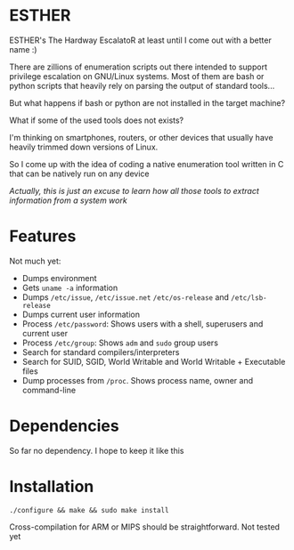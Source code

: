 # ESTHER

ESTHER's The Hardway EscalatoR at least until I come out with a better name :)

There are zillions of enumeration scripts out there intended to support privilege escalation on GNU/Linux systems. Most of them are bash or python scripts that heavily rely on parsing the output of standard tools... 

But what happens if bash or python are not installed in the target machine?

What if some of the used tools does not exists?

I'm thinking on smartphones, routers, or other devices that usually have heavily trimmed down versions of Linux.

So I come up with the idea of coding a native enumeration tool written in C that can be natively run on any device

_Actually, this is just an excuse to learn how all those tools to extract information from a system work_

# Features

Not much yet:

* Dumps environment
* Gets `uname -a` information 
* Dumps `/etc/issue`, `/etc/issue.net`  `/etc/os-release` and `/etc/lsb-release`
* Dumps current user information
* Process `/etc/password`: Shows users with a shell, superusers and current user
* Process `/etc/group`: Shows `adm` and `sudo` group users 
* Search for standard compilers/interpreters
* Search for SUID, SGID, World Writable and World Writable + Executable files
* Dump processes from `/proc`. Shows process name, owner and command-line


# Dependencies

So far no dependency. I hope to keep it like this

# Installation

`./configure && make && sudo make install`

Cross-compilation for ARM or MIPS should be straightforward. Not tested yet

